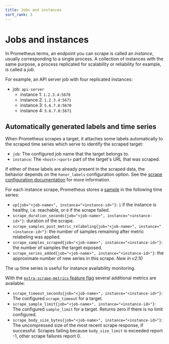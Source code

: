 ```yaml
---
title: Jobs and instances
sort_rank: 3
---
```


# Jobs and instances

In Prometheus terms, an endpoint you can scrape is called an _instance_,
usually corresponding to a single process. A collection of instances with the same purpose, a process replicated for scalability or reliability for example, is called a _job_.

For example, an API server job with four replicated instances:

   * job: `api-server`
      * instance 1: `1.2.3.4:5670`
      * instance 2: `1.2.3.4:5671`
      * instance 3: `5.6.7.8:5670`
      * instance 4: `5.6.7.8:5671`

## Automatically generated labels and time series

When Prometheus scrapes a target, it attaches some labels automatically to the
scraped time series which serve to identify the scraped target:

* `job`: The configured job name that the target belongs to.
* `instance`: The `<host>:<port>` part of the target's URL that was scraped.

If either of these labels are already present in the scraped data, the behavior
depends on the `honor_labels` configuration option. See the
[scrape configuration documentation](/docs/prometheus/latest/configuration/configuration/#scrape_config)
for more information.

For each instance scrape, Prometheus stores a [sample](/docs/introduction/glossary#sample) in
the following time series:

* `up{job="<job-name>", instance="<instance-id>"}`: `1` if the instance is
   healthy, i.e. reachable, or `0` if the scrape failed.
* `scrape_duration_seconds{job="<job-name>", instance="<instance-id>"}`:
   duration of the scrape.
* `scrape_samples_post_metric_relabeling{job="<job-name>", instance="<instance-id>"}`:
   the number of samples remaining after metric relabeling was applied.
* `scrape_samples_scraped{job="<job-name>", instance="<instance-id>"}`:
   the number of samples the target exposed.
* `scrape_series_added{job="<job-name>", instance="<instance-id>"}`:
   the approximate number of new series in this scrape. *New in v2.10*

The `up` time series is useful for instance availability monitoring.

With the [`extra-scrape-metrics` feature flag](/docs/prometheus/latest/feature_flags/#extra-scrape-metrics) several additional metrics are available:

* `scrape_timeout_seconds{job="<job-name>", instance="<instance-id>"}`: The configured `scrape_timeout` for a target.
* `scrape_sample_limit{job="<job-name>", instance="<instance-id>"}`: The configured `sample_limit` for a target. Returns zero if there is no limit configured.
* `scrape_body_size_bytes{job="<job-name>", instance="<instance-id>"}`: The uncompressed size of the most recent scrape response, if successful. Scrapes failing because `body_size_limit` is exceeded report -1, other scrape failures report 0.

